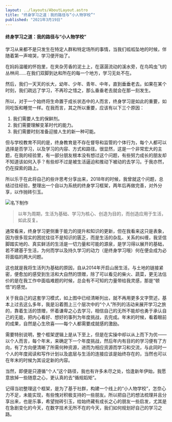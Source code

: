 ```yaml
---
layout: ../layouts/AboutLayout.astro
title: "终身学习之道：我的路径与“小人物学校”"
published: "2021年3月19日"
---
```


#### 终身学习之道：我的路径与“小人物学校”

学习从来都不是只发生在特定人群和特定场所的事情，当我们呱呱坠地的时候，伴随着第一声啼哭，学习便开始了。

在妈妈温暖的怀抱里，在夹杂芳香的泥土上，在潺潺流动的溪水旁，在鸟鸣虫飞的丛林间……在我们双脚到达和所在的每一个地方，学习无处不在。

然后，我们一天天的长大，幼年、少年、青年、中年，直到垂垂老去。如果在某个时刻，我们疏远了学习，不再珍之惜之，那么垂垂老去就会在那一刻发生。

所以，对于一个始终将生命置于成长状态中的人而言，终身学习是如此的重要，如同吃饭和睡觉一样。在我而言，其之所以重要，应该有以下三个原因：

1.  我们需要人生的保鲜剂。
2.  我们需要理解变革时代的能力。
3.  我们需要时刻准备迎接人生的新一种可能。

但与学校教育不同的是，终身教育是不存在督导和监管的个体行为，每个人都可以选择是否学习，以及学习的内容、方式和路径。很显然，这是一个非常宏大的主题，在我的经验里，有一部分朋友根本没有想过这个问题，有些努力成长的朋友却不知道该如何入手？有些却不过是被生活逼迫和推动下被动的去学习。于我亦然，仍在探索的路上。

所以乐于在此将自己的些许思考分享出来，2018年的时候，我曾就这个问题，总结过往经验，整理出一个自以为系统的终身学习框架，两年后再做完善，对外分享，以作抛砖引玉。

![名下制作](/assets/school.jpeg)

> 以年为周期，生活为基础、学习为核心、创造为目的，而创造应用于生活，如此反复。

通常看来，终身学习更侧重于能力的提升和知识的更新，但在我看来这只是表象，因为很多现实的困扰往往不是知识的匮乏，而是生活的杂乱、关系的纠缠，我坚信脚踏实地的、真实鲜活的生活是一切力量和可能的源泉，是学习得以展开的基础，若不建基于生活，为何而学以及持久学习的动力（是终身学习哦）何在便会成为必将面临的两大问题。

这也就是我将生活列为基础的原因，自从2014年开启山居生活，与土地的链接紧密，便愈加的感受到生活和大自然的馈赠，除了可以看见的柴火、蔬菜，更无法估价的是在我工作中面临难题的时候，总会有不可知的力量带给我灵感，那是“顿悟”的感觉。

关于我自己的这套学习模式，如上图中已经清晰列出，就不再用更多文字赘述，基本上过去这么多年，我是沿着图上三个层次中的“个人”所列的活动来展开学习之旅的，靠着生活的馈赠，怀着谦卑之心去学习，相信自己的无所不能却也勇于承认自己的无能，把内心看好、想好的事列为年度挑战，去完成。年末的时候，看着眼前的成果，自然是心生欣喜——每个人都需要成就感的激励。

需要特别说明，整个框架逻辑上是从下至上，但是在实操中却以从上而下为优——以个人而言，每个年末，来确定下一个年度挑战，然后年内有目的的学习便有了方向，有了方向便清晰了所需何种资源，进而为相应资源而学习和交流，与此同时一个人的年度阅读和写作计划以及底层与生活的连接应该是始终存在的，当然也可以在年末的时候为其设定新的内容。

当然，即便是只遵循“个人”这个路径，我也有许多未尽之处，恰逢新年伊始，我愿意放掉一些随意之心，更认真的去“循规蹈矩”。

记得当初整理这个框架，是为了基于社群，构建一个线上的“小人物学校”，怎奈心力不足，未能实现，有些愧对积极支持的一些朋友。所以把自己的想法梳理并且分享出来，也是乐事，希望抛砖引玉，给始终藏有成长之心的朋友一些启发，尤其是在急剧变化的今天，在数字技术无所不在的今天，我们如何规划好自己的学习之路。
